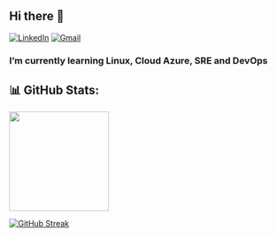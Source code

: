 ## Hi there 👋
[![LinkedIn](https://img.shields.io/badge/LinkedIn-19a9ec?style=for-the-badge&logo=linkedin)](https://www.linkedin.com/in/fabiobritopinto/)
[![Gmail](https://img.shields.io/badge/Gmail-000?style=for-the-badge&logo=gmail)](mailto:fabiobritopinto@gmail.com)


### I’m currently learning Linux, Cloud Azure, SRE and DevOps


## 📊 GitHub Stats:

<div>
  <a href="https://github.com/Argao">
  <img height="180em" src="https://github-readme-stats.vercel.app/api?username=fabiobpinto&show_icons=true&theme=dark&hide=issues&hide_title=true" />


[![GitHub Streak](https://streak-stats.demolab.com/?user=fabiobpinto&theme=bear&background=000&border=30A3DC&dates=FFF)](https://git.io/streak-stats)

</div>
